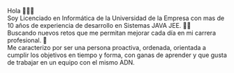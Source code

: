 Hola 🙋🏾‍♂️<br>
Soy Licenciado en Informática de la Universidad de la Empresa con mas de 10 años de experiencia de desarrollo en Sistemas JAVA JEE. 🧑‍💻 <br>
Buscando nuevos retos que me permitan mejorar cada día en mi carrera profesional. 👀 <br>
Me caracterizo por ser una persona proactiva, ordenada, orientada a cumplir los objetivos en tiempo y forma, con ganas de aprender y que gusta de trabajar en un equipo con el mismo ADN. 

<!---
mathiasnieres/mathiasnieres is a ✨ special ✨ repository because its `README.md` (this file) appears on your GitHub profile.
You can click the Preview link to take a look at your changes.
--->
